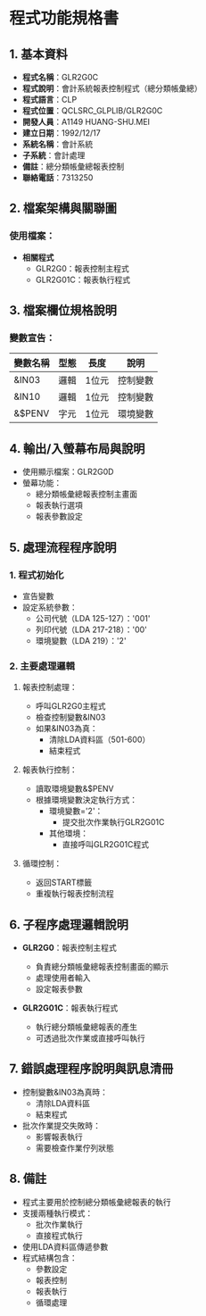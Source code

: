 # 程式功能規格書

## 1. 基本資料
- **程式名稱**：GLR2G0C
- **程式說明**：會計系統報表控制程式（總分類帳彙總）
- **程式語言**：CLP
- **程式位置**：QCLSRC_GLPLIB/GLR2G0C
- **開發人員**：A1149 HUANG-SHU.MEI
- **建立日期**：1992/12/17
- **系統名稱**：會計系統
- **子系統**：會計處理
- **備註**：總分類帳彙總報表控制
- **聯絡電話**：7313250

## 2. 檔案架構與關聯圖
### 使用檔案：
- **相關程式**
  - GLR2G0：報表控制主程式
  - GLR2G01C：報表執行程式

## 3. 檔案欄位規格說明
### 變數宣告：
| 變數名稱 | 型態 | 長度 | 說明 |
|---------|------|------|------|
| &IN03 | 邏輯 | 1位元 | 控制變數 |
| &IN10 | 邏輯 | 1位元 | 控制變數 |
| &$PENV | 字元 | 1位元 | 環境變數 |

## 4. 輸出/入螢幕布局與說明
- 使用顯示檔案：GLR2G0D
- 螢幕功能：
  * 總分類帳彙總報表控制主畫面
  * 報表執行選項
  * 報表參數設定

## 5. 處理流程程序說明
### 1. 程式初始化
- 宣告變數
- 設定系統參數：
  * 公司代號（LDA 125-127）：'001'
  * 列印代號（LDA 217-218）：'00'
  * 環境變數（LDA 219）：'2'

### 2. 主要處理邏輯
1. 報表控制處理：
   - 呼叫GLR2G0主程式
   - 檢查控制變數&IN03
   - 如果&IN03為真：
     * 清除LDA資料區（501-600）
     * 結束程式

2. 報表執行控制：
   - 讀取環境變數&$PENV
   - 根據環境變數決定執行方式：
     * 環境變數='2'：
       - 提交批次作業執行GLR2G01C
     * 其他環境：
       - 直接呼叫GLR2G01C程式

3. 循環控制：
   - 返回START標籤
   - 重複執行報表控制流程

## 6. 子程序處理邏輯說明
- **GLR2G0**：報表控制主程式
  * 負責總分類帳彙總報表控制畫面的顯示
  * 處理使用者輸入
  * 設定報表參數

- **GLR2G01C**：報表執行程式
  * 執行總分類帳彙總報表的產生
  * 可透過批次作業或直接呼叫執行

## 7. 錯誤處理程序說明與訊息清冊
- 控制變數&IN03為真時：
  * 清除LDA資料區
  * 結束程式
- 批次作業提交失敗時：
  * 影響報表執行
  * 需要檢查作業佇列狀態

## 8. 備註
- 程式主要用於控制總分類帳彙總報表的執行
- 支援兩種執行模式：
  * 批次作業執行
  * 直接程式執行
- 使用LDA資料區傳遞參數
- 程式結構包含：
  * 參數設定
  * 報表控制
  * 報表執行
  * 循環處理 